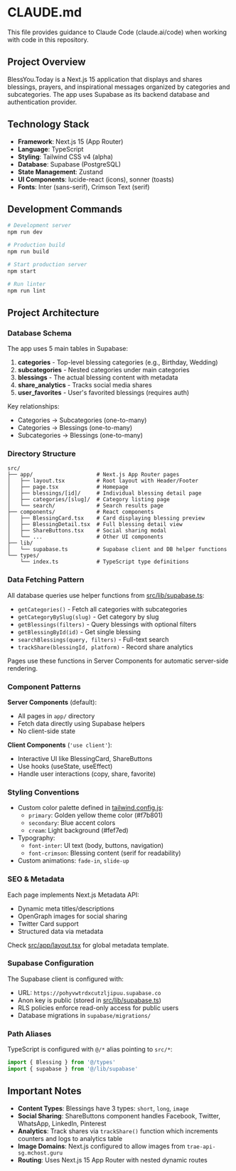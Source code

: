 # CLAUDE.md

This file provides guidance to Claude Code (claude.ai/code) when working with code in this repository.

## Project Overview

BlessYou.Today is a Next.js 15 application that displays and shares blessings, prayers, and inspirational messages organized by categories and subcategories. The app uses Supabase as its backend database and authentication provider.

## Technology Stack

- **Framework**: Next.js 15 (App Router)
- **Language**: TypeScript
- **Styling**: Tailwind CSS v4 (alpha)
- **Database**: Supabase (PostgreSQL)
- **State Management**: Zustand
- **UI Components**: lucide-react (icons), sonner (toasts)
- **Fonts**: Inter (sans-serif), Crimson Text (serif)

## Development Commands

```bash
# Development server
npm run dev

# Production build
npm run build

# Start production server
npm start

# Run linter
npm run lint
```

## Project Architecture

### Database Schema

The app uses 5 main tables in Supabase:

1. **categories** - Top-level blessing categories (e.g., Birthday, Wedding)
2. **subcategories** - Nested categories under main categories
3. **blessings** - The actual blessing content with metadata
4. **share_analytics** - Tracks social media shares
5. **user_favorites** - User's favorited blessings (requires auth)

Key relationships:
- Categories → Subcategories (one-to-many)
- Categories → Blessings (one-to-many)
- Subcategories → Blessings (one-to-many)

### Directory Structure

```
src/
├── app/                    # Next.js App Router pages
│   ├── layout.tsx          # Root layout with Header/Footer
│   ├── page.tsx            # Homepage
│   ├── blessings/[id]/     # Individual blessing detail page
│   ├── categories/[slug]/  # Category listing page
│   └── search/             # Search results page
├── components/             # React components
│   ├── BlessingCard.tsx    # Card displaying blessing preview
│   ├── BlessingDetail.tsx  # Full blessing detail view
│   ├── ShareButtons.tsx    # Social sharing modal
│   └── ...                 # Other UI components
├── lib/
│   └── supabase.ts         # Supabase client and DB helper functions
└── types/
    └── index.ts            # TypeScript type definitions
```

### Data Fetching Pattern

All database queries use helper functions from [src/lib/supabase.ts](src/lib/supabase.ts):

- `getCategories()` - Fetch all categories with subcategories
- `getCategoryBySlug(slug)` - Get category by slug
- `getBlessings(filters)` - Query blessings with optional filters
- `getBlessingById(id)` - Get single blessing
- `searchBlessings(query, filters)` - Full-text search
- `trackShare(blessingId, platform)` - Record share analytics

Pages use these functions in Server Components for automatic server-side rendering.

### Component Patterns

**Server Components** (default):
- All pages in `app/` directory
- Fetch data directly using Supabase helpers
- No client-side state

**Client Components** (`'use client'`):
- Interactive UI like BlessingCard, ShareButtons
- Use hooks (useState, useEffect)
- Handle user interactions (copy, share, favorite)

### Styling Conventions

- Custom color palette defined in [tailwind.config.js](tailwind.config.js):
  - `primary`: Golden yellow theme color (#f7b801)
  - `secondary`: Blue accent colors
  - `cream`: Light background (#fef7ed)
- Typography:
  - `font-inter`: UI text (body, buttons, navigation)
  - `font-crimson`: Blessing content (serif for readability)
- Custom animations: `fade-in`, `slide-up`

### SEO & Metadata

Each page implements Next.js Metadata API:
- Dynamic meta titles/descriptions
- OpenGraph images for social sharing
- Twitter Card support
- Structured data via metadata

Check [src/app/layout.tsx](src/app/layout.tsx) for global metadata template.

### Supabase Configuration

The Supabase client is configured with:
- URL: `https://pohyvwtrdxcutzljipuu.supabase.co`
- Anon key is public (stored in [src/lib/supabase.ts](src/lib/supabase.ts))
- RLS policies enforce read-only access for public users
- Database migrations in `supabase/migrations/`

### Path Aliases

TypeScript is configured with `@/*` alias pointing to `src/*`:
```typescript
import { Blessing } from '@/types'
import { supabase } from '@/lib/supabase'
```

## Important Notes

- **Content Types**: Blessings have 3 types: `short`, `long`, `image`
- **Social Sharing**: ShareButtons component handles Facebook, Twitter, WhatsApp, LinkedIn, Pinterest
- **Analytics**: Track shares via `trackShare()` function which increments counters and logs to analytics table
- **Image Domains**: Next.js configured to allow images from `trae-api-sg.mchost.guru`
- **Routing**: Uses Next.js 15 App Router with nested dynamic routes
